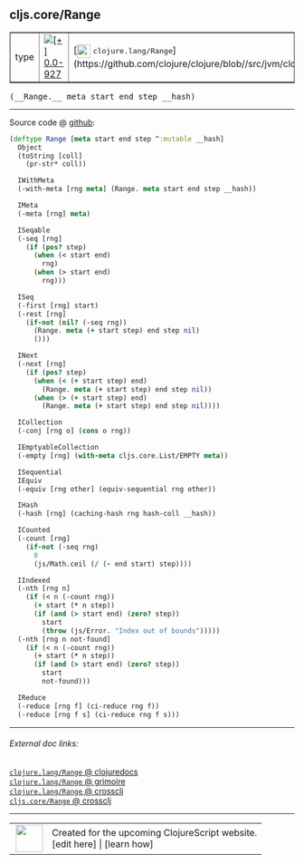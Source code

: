 ## cljs.core/Range



 <table border="1">
<tr>
<td>type</td>
<td><a href="https://github.com/cljsinfo/cljs-api-docs/tree/0.0-927"><img valign="middle" alt="[+] 0.0-927" title="Added in 0.0-927" src="https://img.shields.io/badge/+-0.0--927-lightgrey.svg"></a> </td>
<td>
[<img height="24px" valign="middle" src="http://i.imgur.com/1GjPKvB.png"> <samp>clojure.lang/Range</samp>](https://github.com/clojure/clojure/blob//src/jvm/clojure/lang/Range.java)
</td>
</tr>
</table>


 <samp>
(__Range.__ meta start end step __hash)<br>
</samp>

---







Source code @ [github](https://github.com/clojure/clojurescript/blob/r1895/src/cljs/cljs/core.cljs#L6325-L6394):

```clj
(deftype Range [meta start end step ^:mutable __hash]
  Object
  (toString [coll]
    (pr-str* coll))

  IWithMeta
  (-with-meta [rng meta] (Range. meta start end step __hash))

  IMeta
  (-meta [rng] meta)

  ISeqable
  (-seq [rng]
    (if (pos? step)
      (when (< start end)
        rng)
      (when (> start end)
        rng)))

  ISeq
  (-first [rng] start)
  (-rest [rng]
    (if-not (nil? (-seq rng))
      (Range. meta (+ start step) end step nil)
      ()))

  INext
  (-next [rng]
    (if (pos? step)
      (when (< (+ start step) end)
        (Range. meta (+ start step) end step nil))
      (when (> (+ start step) end)
        (Range. meta (+ start step) end step nil))))

  ICollection
  (-conj [rng o] (cons o rng))

  IEmptyableCollection
  (-empty [rng] (with-meta cljs.core.List/EMPTY meta))

  ISequential
  IEquiv
  (-equiv [rng other] (equiv-sequential rng other))

  IHash
  (-hash [rng] (caching-hash rng hash-coll __hash))

  ICounted
  (-count [rng]
    (if-not (-seq rng)
      0
      (js/Math.ceil (/ (- end start) step))))

  IIndexed
  (-nth [rng n]
    (if (< n (-count rng))
      (+ start (* n step))
      (if (and (> start end) (zero? step))
        start
        (throw (js/Error. "Index out of bounds")))))
  (-nth [rng n not-found]
    (if (< n (-count rng))
      (+ start (* n step))
      (if (and (> start end) (zero? step))
        start
        not-found)))

  IReduce
  (-reduce [rng f] (ci-reduce rng f))
  (-reduce [rng f s] (ci-reduce rng f s)))
```

<!--
Repo - tag - source tree - lines:

 <pre>
clojurescript @ r1895
└── src
    └── cljs
        └── cljs
            └── <ins>[core.cljs:6325-6394](https://github.com/clojure/clojurescript/blob/r1895/src/cljs/cljs/core.cljs#L6325-L6394)</ins>
</pre>

-->

---



###### External doc links:

[`clojure.lang/Range` @ clojuredocs](http://clojuredocs.org/clojure.lang/Range)<br>
[`clojure.lang/Range` @ grimoire](http://conj.io/store/v1/org.clojure/clojure/1.7.0-beta3/clj/clojure.lang/Range/)<br>
[`clojure.lang/Range` @ crossclj](http://crossclj.info/fun/clojure.lang/Range.html)<br>
[`cljs.core/Range` @ crossclj](http://crossclj.info/fun/cljs.core.cljs/Range.html)<br>

---

 <table>
<tr><td>
<img valign="middle" align="right" width="48px" src="http://i.imgur.com/Hi20huC.png">
</td><td>
Created for the upcoming ClojureScript website.<br>
[edit here] | [learn how]
</td></tr></table>

[edit here]:https://github.com/cljsinfo/cljs-api-docs/blob/master/cljsdoc/cljs.core/Range.cljsdoc
[learn how]:https://github.com/cljsinfo/cljs-api-docs/wiki/cljsdoc-files

<!--

This information was too distracting to show to readers, but I'll leave it
commented here since it is helpful to:

- pretty-print the data used to generate this document
- and show how to retrieve that data



The API data for this symbol:

```clj
{:ns "cljs.core",
 :name "Range",
 :signature ["[meta start end step __hash]"],
 :history [["+" "0.0-927"]],
 :type "type",
 :full-name-encode "cljs.core/Range",
 :source {:code "(deftype Range [meta start end step ^:mutable __hash]\n  Object\n  (toString [coll]\n    (pr-str* coll))\n\n  IWithMeta\n  (-with-meta [rng meta] (Range. meta start end step __hash))\n\n  IMeta\n  (-meta [rng] meta)\n\n  ISeqable\n  (-seq [rng]\n    (if (pos? step)\n      (when (< start end)\n        rng)\n      (when (> start end)\n        rng)))\n\n  ISeq\n  (-first [rng] start)\n  (-rest [rng]\n    (if-not (nil? (-seq rng))\n      (Range. meta (+ start step) end step nil)\n      ()))\n\n  INext\n  (-next [rng]\n    (if (pos? step)\n      (when (< (+ start step) end)\n        (Range. meta (+ start step) end step nil))\n      (when (> (+ start step) end)\n        (Range. meta (+ start step) end step nil))))\n\n  ICollection\n  (-conj [rng o] (cons o rng))\n\n  IEmptyableCollection\n  (-empty [rng] (with-meta cljs.core.List/EMPTY meta))\n\n  ISequential\n  IEquiv\n  (-equiv [rng other] (equiv-sequential rng other))\n\n  IHash\n  (-hash [rng] (caching-hash rng hash-coll __hash))\n\n  ICounted\n  (-count [rng]\n    (if-not (-seq rng)\n      0\n      (js/Math.ceil (/ (- end start) step))))\n\n  IIndexed\n  (-nth [rng n]\n    (if (< n (-count rng))\n      (+ start (* n step))\n      (if (and (> start end) (zero? step))\n        start\n        (throw (js/Error. \"Index out of bounds\")))))\n  (-nth [rng n not-found]\n    (if (< n (-count rng))\n      (+ start (* n step))\n      (if (and (> start end) (zero? step))\n        start\n        not-found)))\n\n  IReduce\n  (-reduce [rng f] (ci-reduce rng f))\n  (-reduce [rng f s] (ci-reduce rng f s)))",
          :title "Source code",
          :repo "clojurescript",
          :tag "r1895",
          :filename "src/cljs/cljs/core.cljs",
          :lines [6325 6394]},
 :full-name "cljs.core/Range",
 :clj-symbol "clojure.lang/Range"}

```

Retrieve the API data for this symbol:

```clj
;; from Clojure REPL
(require '[clojure.edn :as edn])
(-> (slurp "https://raw.githubusercontent.com/cljsinfo/cljs-api-docs/catalog/cljs-api.edn")
    (edn/read-string)
    (get-in [:symbols "cljs.core/Range"]))
```

-->
